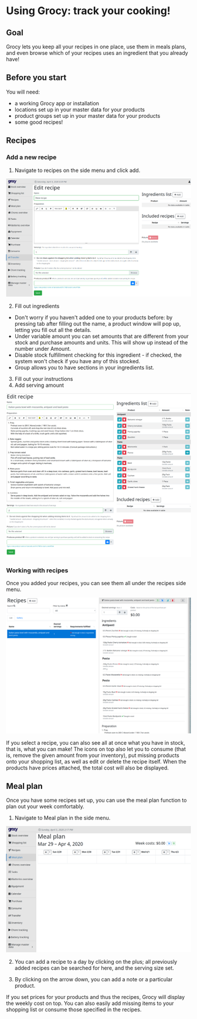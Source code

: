 # Using Grocy: track your cooking!

## Goal
Grocy lets you keep all your recipes in one place, use them in meals plans, and even browse which of your recipes uses an ingredient that you already have!

## Before you start
You will need:
- a working Grocy app or installation
- locations set up in your master data for your products
- product groups set up in your master data for your products
- some good recipes!

## Recipes

### Add a new recipe

1. Navigate to recipes on the side menu and click add.

![Empty recipe](/images/editrecipe.png)

2. Fill out ingredients
  - Don't worry if you haven't added one to your products before: by pressing tab after filling out the name, a product window will pop up, letting you fill out all the details.
  - Under variable amount you can set amounts that are different from your stock and purchase amounts and units. This will show up instead of the number under Amount.
  - Disable stock fulfillment checking for this ingredient - if checked, the system won't check if you have any of this stocked.
  - Group allows you to have sections in your ingredients list.
3. Fill out your instructions
4. Add serving amount

![Filled out recipe](/images/editedrecipe.png) 

### Working with recipes

Once you added your recipes, you can see them all under the recipes side menu.

![Recipes menu](/images/recipes.png)

If you select a recipe, you can also see all at once what you have in stock, that is, what you can make! The icons on top also let you to consume (that is, remove the given amount from your inventory), put missing products onto your shopping list, as well as edit or delete the recipe itself. When the products have prices attached, the total cost will also be displayed.

## Meal plan

Once you have some recipes set up, you can use the meal plan function to plan out your week comfortably.

1. Navigate to Meal plan in the side menu.

![Meal plan](/images/mealplan.png)

2. You can add a recipe to a day by clicking on the plus; all previously added recipes can be searched for here, and the serving size set.

3. By clicking on the arrow down, you can add a note or a particular product.

If you set prices for your products and thus the recipes, Grocy will display the weekly cost on top. You can also easily add missing items to your shopping list or consume those specified in the recipes.
